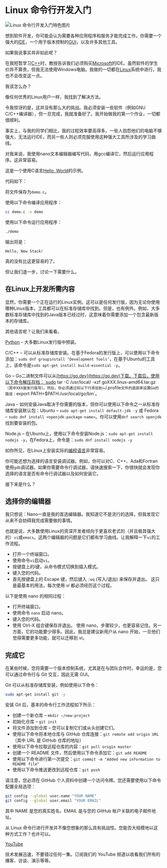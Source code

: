 # Linux 命令行开发入门

![Linux 命令行开发入门特色图片](https://cdn.thenewstack.io/media/2024/11/112ef20c-gabriel-heinzer-xbevm6oj1fs-unsplash-1024x768.jpg)

想到软件开发，你可能会认为需要各种应用程序和服务才能完成工作。你需要一个强大的[IDE](https://thenewstack.io/do-ides-make-you-stupid/)，一个用于版本控制的[GUI](https://thenewstack.io/tauri-mixing-javascript-with-rust-for-gui-desktop-apps/)，以及许多其他工具。

如果我说事实并非如此呢？

在我短暂学习[C++](https://thenewstack.io/feds-critical-software-must-drop-c-c-by-2026-or-face-risk/)时，教授告诉我们必须购买[Microsoft](https://thenewstack.io/microsofts-1m-vote-of-confidence-in-rusts-future/)的IDE。虽然软件的学生价并不算贵，但我无法使用Windows电脑。我做的一切都在[Linux](https://thenewstack.io/tns-linux-sb00-3-understand-the-linux-command-line/)系统中进行，我也不会改变这一点。

我该怎么办？

像任何优秀的Linux用户一样，我找到了解决方法。

令我惊讶的是，这并没有那么大的挑战。我必须安装一些软件（例如GNU C/C++编译器），但一旦完成，我就准备好了。我开始做我的第一个作业，一切都很顺利。

事实上，与我的同学们相比，我的过程效率要高得多。一些人抱怨他们的电脑不够强大，无法运行IDE，而另一些人则必须克服使用这种强大工具所涉及的学习曲线。

对我来说，我使用nano文本编辑器编写代码，用gcc编译它，然后运行应用程序。这非常容易。

这是一个使用C语言[Hello, World](https://thenewstack.io/beyond-hello-world-startup-gamifies-development-skills/)的示例。

代码如下：

将文件保存为`demo.c`。

使用以下命令编译应用程序：

```bash
cc demo.c -o demo
```

使用以下命令运行应用程序：

```bash
./demo
```

输出将是：

```
Hello, New Stack!
```

真的没有比这更容易的了。

但让我们退一步，讨论一下需要什么。

## 在Linux上开发所需内容

显然，你需要一个正在运行的Linux实例。这可以是任何发行版，因为无论你使用哪种Linux版本，工具都可以在标准存储库中找到。但是，也有例外。例如，大多数标准存储库中找到的Java版本已经过时，这意味着你需要添加一个包含最新版本的存储库。

其他语言呢？让我们来看看。

[Python](https://thenewstack.io/what-is-python/) – 大多数Linux发行版中预装。

C/C++ – 可以从标准存储库安装。在基于Fedora的发行版上，可以使用以下命令添加：`sudo dnf groupinstall ‘Development Tools’`，在基于Ubuntu的工具上，该命令是`sudo apt-get install build-essential -y`。

Go – Go二进制文件可以从[https://go.dev](https://go.dev)下载。下载后，使用以下命令解压存档：`sudo tar -C /usr/local/ -xzf goXXX.linux-amd64.tar.gz`（其中XXX是发行版号）。然后，你必须通过将以下行添加到`~/.profile`文件的底部来设置Go的路径：`export PATH=$PATH:/usr/local/go/bin`。

Java – 如何安装Java取决于你需要的版本，但你可以使用以下命令之一从标准存储库安装默认包：Ubuntu – `sudo apt-get install default-jdk -y` 或 Fedora – `sudo dnf install <openjdk-package-name>`。你可以使用`dnf search openjdk`找到要安装的包。

Node.js – 在Ubuntu上，使用以下命令安装Node.js：`sudo apt-get install nodejs -y`，在Fedora上，命令是：`sudo dnf install nodejs -y`

如你所见，在Linux上安装实际的[编程语言](https://thenewstack.io/programming-languages/)非常容易。

你可能还想为选择的语言安装调试器。例如，你可以对C、C++、Ada和Fortran使用`gdb`调试器。如果你需要命令行调试器，请快速搜索一下，你很快就会发现你选择的语言是否有命令行调试器以及如何安装它。

接下来是什么？

## 选择你的编辑器

我只想说：Nano一直是我的首选编辑器。我知道它不是流行的选择，但我发现它从来不会妨碍我完成需要做的事情。

也就是说，大多数使用Linux的资深开发者倾向于更喜欢老式的（并且极其强大的）`vi`或`emacs`。这两个编辑器的问题是它们都有学习曲线。让我解释一下`vi`的工作流程。

- 打开一个终端窗口。
- 使用命令`vi`启动`vi`。
- 按键盘上的i键，从命令模式切换到插入模式。
- 键入您的代码。
- 首先按键盘上的 Escape 键，然后键入 `:wq` (写入/退出) 来保存并退出。
这只是最基本的用法，每次使用 *vi* 都必须经历这个过程。

以下是使用 nano 的相同过程：

- 打开终端窗口。
- 使用命令 `nano` 启动 nano。
- 键入您的代码。
- 使用 Ctrl-X 组合键保存并退出。
使用 nano，步骤较少，也更容易记住。另一方面，它的功能要少得多。因此，我总是建议新用户从 nano 开始，一旦他们觉得需要更多功能，就可以迁移到 *vi*。

## 完成它

在某些时候，您将需要一个版本控制系统，尤其是在与团队合作时。幸运的是，您可以通过命令行与 Git 交互，因此无需 GUI。

Git 可以从标准存储库安装，例如使用以下命令：

```bash
sudo apt-get install git -y
```

安装 Git 后，基本的命令行工作流程如下所示：

- 创建一个新仓库 – `mkdir ~/new-project`
- 初始化仓库 – `git init`
- 将文件添加到仓库 – 您可以复制它们或从头创建它们。
- 使用以下命令将本地仓库与 GitHub 仓库连接：`git remote add origin URL`（其中 URL 是 GitHub 仓库的地址）
- 使用以下命令拉取远程仓库的内容：`git pull origin master`
- 创建一个 README 文件，然后使用以下命令添加它：`git add README`
- 使用以下命令进行第一次提交：`git commit -m "Added new information to README file"`
- 使用以下命令推送更改到远程仓库：`git push`

请注意，您必须在 GitHub 个人资料中创建一个访问令牌。您还需要使用以下命令配置全局选项：

```bash
git config --global user.name "YOUR NAME"
git config --global user.email "YOUR EMAIL"
```

其中 NAME 是您的真实姓名，EMAIL 是与您的 GitHub 帐户关联的电子邮件地址。

从 Linux 命令行进行开发并不像您想象的那么具有挑战性。您能否大规模地以这种方式工作？也许可以。

[YouTube](https://youtube.com/thenewstack?sub_confirmation=1)

技术发展迅速，不要错过任何一集。订阅我们的 YouTube 频道以收看我们所有的播客、访谈、演示等等。
